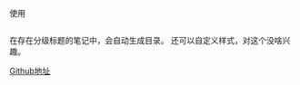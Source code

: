 使用
> ```toc
> ```

在存在分级标题的笔记中，会自动生成目录。
还可以自定义样式，对这个没啥兴趣。

[Github地址](https://github.com/Aidurber/obsidian-plugin-dynamic-toc)